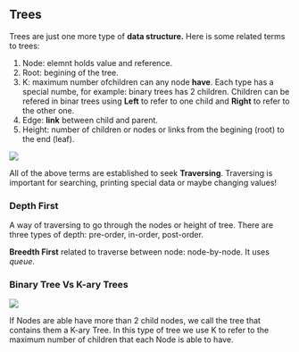 ## Trees

Trees are just one more type of **data structure.** Here is some related terms to trees: 
1. Node: elemnt holds value and reference. 
2. Root: begining of the tree. 
3. K: maximum number ofchildren can any node **have**. Each type has a special numbe, for example: binary trees has 2 children. Children can be refered in binar trees using **Left** to refer to one child and **Right** to refer to the other one. 
4. Edge: **link** between child and parent. 
5. Height: number of children or nodes or links from the begining (root) to the end (leaf). 

![](https://codefellows.github.io/common_curriculum/data_structures_and_algorithms/Code_401/class-15/resources/images/BinaryTree1.PNG)

All of the above terms are established to seek **Traversing**. Traversing is important for searching, printing special data or maybe changing values!

### Depth First

A way of traversing to go through the nodes or height of tree. There are three types of depth: pre-order, in-order, post-order.


**Breedth First** related to traverse between  node: node-by-node. It uses *queue*. 


### Binary Tree Vs K-ary Trees
![](https://codefellows.github.io/common_curriculum/data_structures_and_algorithms/Code_401/class-15/resources/images/BinaryTree2.PNG)

If Nodes are able have more than 2 child nodes, we call the tree that contains them a K-ary Tree. In this type of tree we use K to refer to the maximum number of children that each Node is able to have.